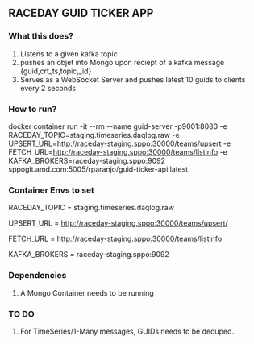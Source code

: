 ## RACEDAY GUID TICKER APP

### What this does?

1. Listens to a given kafka topic
2. pushes an objet into Mongo upon reciept of a kafka message {guid,crt_ts,topic,\_id}
3. Serves as a WebSocket Server and pushes latest 10 guids to clients every 2 seconds

### How to run?

docker container run -it --rm --name guid-server -p9001:8080 -e RACEDAY_TOPIC=staging.timeseries.daqlog.raw -e UPSERT_URL=http://raceday-staging.sppo:30000/teams/upsert -e FETCH_URL=http://raceday-staging.sppo:30000/teams/listinfo -e KAFKA_BROKERS=raceday-staging.sppo:9092 sppogit.amd.com:5005/rparanjo/guid-ticker-api:latest

### Container Envs to set

RACEDAY_TOPIC = staging.timeseries.daqlog.raw

UPSERT_URL = http://raceday-staging.sppo:30000/teams/upsert/

FETCH_URL = http://raceday-staging.sppo:30000/teams/listinfo

KAFKA_BROKERS = raceday-staging.sppo:9092

### Dependencies

1. A Mongo Container needs to be running

### TO DO

1. For TimeSeries/1-Many messages, GUIDs needs to be deduped..
